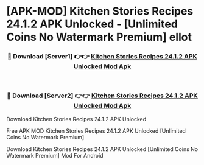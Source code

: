 # [APK-MOD] Kitchen Stories  Recipes 24.1.2 APK Unlocked - [Unlimited Coins No Watermark Premium] ellot



<div align="center">
<h3>🔴 Download [Server1] 👉👉 <a href="https://momento.my/?title=Kitchen_Stories__Recipes_24.1.2_APK_Unlocked">Kitchen Stories  Recipes 24.1.2 APK Unlocked Mod Apk</a></h3><br>

<h3>🔴 Download [Server2] 👉👉 <a href="https://momento.my/?title=Kitchen_Stories__Recipes_24.1.2_APK_Unlocked">Kitchen Stories  Recipes 24.1.2 APK Unlocked Mod Apk</a></h3>
</div>



Download Kitchen Stories  Recipes 24.1.2 APK Unlocked 

Free APK MOD Kitchen Stories  Recipes 24.1.2 APK Unlocked [Unlimited Coins No Watermark Premium]

Download Kitchen Stories  Recipes 24.1.2 APK Unlocked [Unlimited Coins No Watermark Premium] Mod For Android
